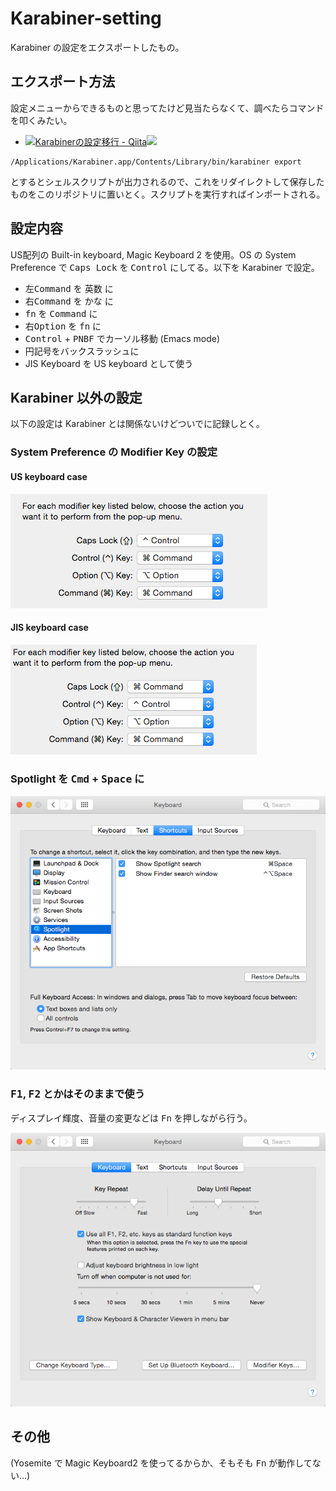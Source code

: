 # Karabiner-setting
Karabiner の設定をエクスポートしたもの。

## エクスポート方法
設定メニューからできるものと思ってたけど見当たらなくて、調べたらコマンドを叩くみたい。

- [![](http://capture.heartrails.com/75x75/shadow?http://qiita.com/icb54615/items/9c7a5366e23496bfacd5)](http://qiita.com/icb54615/items/9c7a5366e23496bfacd5)[Karabinerの設定移行 - Qiita](http://qiita.com/icb54615/items/9c7a5366e23496bfacd5)[![](http://b.hatena.ne.jp/entry/image/http://qiita.com/icb54615/items/9c7a5366e23496bfacd5)](http://b.hatena.ne.jp/entry/http://qiita.com/icb54615/items/9c7a5366e23496bfacd5)


```
/Applications/Karabiner.app/Contents/Library/bin/karabiner export
```

とするとシェルスクリプトが出力されるので、これをリダイレクトして保存したものをこのリポジトリに置いとく。スクリプトを実行すればインポートされる。

## 設定内容
US配列の Built-in keyboard, Magic Keyboard 2 を使用。OS の System Preference で <kbd>Caps Lock</kbd> を <kbd>Control</kbd> にしてる。以下を Karabiner で設定。

- <kbd>左Command</kbd> を <kbd>英数</kbd> に 
- <kbd>右Command</kbd> を <kbd>かな</kbd> に 
- <kbd>fn</kbd> を <kbd>Command</kbd> に 
- <kbd>右Option</kbd> を <kbd>fn</kbd> に 
- <kbd>Control</kbd> + <kbd>P</kbd><kbd>N</kbd><kbd>B</kbd><kbd>F</kbd> でカーソル移動 (Emacs mode)
- 円記号をバックスラッシュに
- JIS Keyboard を US keyboard として使う

## Karabiner 以外の設定
以下の設定は Karabiner とは関係ないけどついでに記録しとく。

### System Preference の Modifier Key の設定
#### US keyboard case

![](fig/mod-key-US.png)

#### JIS keyboard case

![](fig/mod-key-JIS.png)

### Spotlight を <kbd>Cmd</kbd> + <kbd>Space</kbd> に

![](fig/spotlight.png) 

### <kbd>F1</kbd>, <kbd>F2</kbd> とかはそのままで使う
ディスプレイ輝度、音量の変更などは <kbd>Fn</kbd> を押しながら行う。

![](fig/funtion-keys.png)

## その他
(Yosemite で Magic Keyboard2 を使ってるからか、そもそも <kbd>Fn</kbd> が動作してない...)

